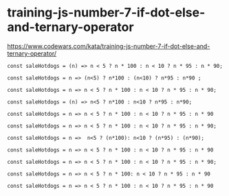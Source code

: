# training-js-number-7-if-dot-else-and-ternary-operator
https://www.codewars.com/kata/training-js-number-7-if-dot-else-and-ternary-operator/


```
const saleHotdogs = (n) => n < 5 ? n * 100 : n < 10 ? n * 95 : n * 90;
```

```
const saleHotdogs = n => (n<5) ? n*100 : (n<10) ? n*95 : n*90 ;
```

```
const saleHotdogs = n => n < 5 ? n * 100 : n < 10 ? n * 95 : n * 90;
```

```
const saleHotdogs = (n) => n<5 ? n*100 : n<10 ? n*95 : n*90;
```

```
const saleHotdogs = n => n < 5 ? n * 100 : n < 10 ? n * 95 : n * 90
```

```
const saleHotdogs = n => n < 5 ? n * 100 : n < 10 ? n * 95 : n * 90;

```

```
const saleHotdogs = n =>  n<5 ? (n*100): n<10 ? (n*95) : (n*90);
```

```
const saleHotdogs = n => n < 5 ? n * 100 : n < 10 ? n * 95 : n * 90
```

```
const saleHotdogs = n => n < 5 ? n * 100 : n < 10 ? n * 95 : n * 90;
```

```
const saleHotdogs = n => n < 5 ? n * 100: n < 10 ? n * 95 : n * 90
```

```
const saleHotdogs = n => n < 5 ? n * 100 : n < 10 ? n * 95 : n * 90
```

